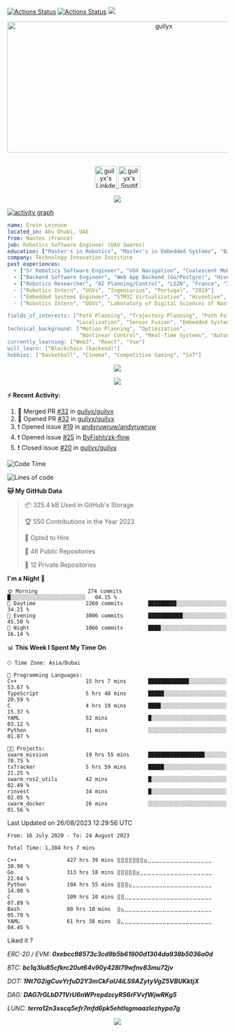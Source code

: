 [![Actions Status](https://github.com/guilyx/guilyx/workflows/wakatime-stats/badge.svg)](https://github.com/guilyx/guilyx/actions)
[![Actions Status](https://github.com/guilyx/guilyx/workflows/update-gh-activity/badge.svg)](https://github.com/guilyx/guilyx/actions)
![](https://visitor-badge.glitch.me/badge?page_id=guilyx.guilyx)

<!-- <p align="center">
<img alt="loficity" width="600px" src="https://github.com/HyunCafe/HyunCafe/raw/main/assests/loficity.gif"</img>
</p> -->

<p align="center">
  <img src="https://socialify.git.ci/guilyx/guilyx/image?font=Source%20Code%20Pro&forks=1&issues=1&language=1&name=1&owner=1&pattern=Plus&pulls=1&stargazers=1&theme=Dark" alt="guilyx" width="700" height="300" />
</p>

<p align="center">
<br/>
<a href="https://www.linkedin.com/in/erwinlejeune-lkn">
  <img alt="guilyx's LinkdeIN" width="50px" src="https://user-images.githubusercontent.com/43545812/144035037-0f415fc7-9f96-4517-a370-ccc6e78a714b.png" />
</a>
<a href="https://open.spotify.com/user/11147618695?si=zZFn6uAGRLyoU02lsG50GA">
  <img alt="guilyx's Spotify" width="50px" src="https://user-images.githubusercontent.com/43545812/144035120-1ad5169b-91c7-4078-bef9-6a82c733f373.png" />
</a>
<br>
</p>

<p align="center">
  <img alig src="https://github-profile-trophy.vercel.app/?username=guilyx&theme=onedark&column=-1" />
</p>

[![activity graph](https://github-readme-activity-graph.vercel.app/graph?username=guilyx&theme=github-dark-dimmed&custom_title=Guilyx%20Activity%20Graph&hide_border=true)](https://github.com/ashutosh00710/github-readme-activity-graph)

```yaml
name: Erwin Lejeune
located_in: Abu Dhabi, UAE
from: Nantes (France)
job: Robotics Software Engineer (UAV Swarms)
education: ["Master's in Robotics", "Master's in Embedded Systems", "Bachelor's in Electronics"]
company: Technology Innovation Institute
past experiences: 
  - ["Sr Robotics Software Engineer", "UGV Navigation", "Coalescent Mobile Robotics", "Denmark", "2021-2022"]
  - ["Backend Software Engineer", "Web App Backend (Go/Postgre)", "Hiventive", "Fully Remote", "2020-2021"]
  - ["Robotics Researcher", "AI Planning/Control", "LS2N", "France", "2019-2021]
  - ["Robotics Intern", "UGVs", "Ingeniarius", "Portugal", "2019"]
  - ["Embedded Systems Engineer", "STM32 Virtualization", "Hiventive", "France", "2018-2019"]
  - ["Robotics Intern", "UGVs", "Laboratory of Digital Sciences of Nantes (LS2N)", "France", "2019"]

fields_of_interests: ["Path Planning", "Trajectory Planning", "Path Following", "Behaviour Planning", 
                      "Localization", "Sensor Fusion", "Embedded Systems"]
technical_background: ["Motion Planning", "Optimization", 
                       "Nonlinear Control", "Real-Time Systems", "Automated Planning"]
currently_learning: ["Web3", "React", "Vue"]
will_learn: ["Blockchain (backend)"]
hobbies: ["Basketball", "Cinema", "Competitive Gaming", "IoT"]
```

<p align="center">
  <img src="https://spotify-github-profile.vercel.app/api/view?uid=11147618695&cover_image=true&theme=novatorem&show_offline=true&background_color=121212&interchange=false&bar_color=53b14f&bar_color_cover=false">
</p>

<p align="center">
  <img src="https://spotify-recently-played-readme.vercel.app/api?user=11147618695&count=5">
</p>


**:zap: Recent Activity:**

<!--START_SECTION:activity-->
1. 🎉 Merged PR [#32](https://github.com/guilyx/guilyx/pull/32) in [guilyx/guilyx](https://github.com/guilyx/guilyx)
2. 💪 Opened PR [#32](https://github.com/guilyx/guilyx/pull/32) in [guilyx/guilyx](https://github.com/guilyx/guilyx)
3. ❗ Opened issue [#19](https://github.com/andyruwruw/andyruwruw/issues/19) in [andyruwruw/andyruwruw](https://github.com/andyruwruw/andyruwruw)
4. ❗ Opened issue [#25](https://github.com/ByFishh/zk-flow/issues/25) in [ByFishh/zk-flow](https://github.com/ByFishh/zk-flow)
5. ❗️ Closed issue [#20](https://github.com/guilyx/guilyx/issues/20) in [guilyx/guilyx](https://github.com/guilyx/guilyx)
<!--END_SECTION:activity-->

<!--START_SECTION:waka-->
![Code Time](http://img.shields.io/badge/Code%20Time-1%2C384%20hrs%207%20mins-blue)

![Lines of code](https://img.shields.io/badge/From%20Hello%20World%20I%27ve%20Written-74.2%20million%20lines%20of%20code-blue)

**🐱 My GitHub Data** 

> 📦 325.4 kB Used in GitHub's Storage 
 > 
> 🏆 550 Contributions in the Year 2023
 > 
> 💼 Opted to Hire
 > 
> 📜 46 Public Repositories 
 > 
> 🔑 12 Private Repositories 
 > 
**I'm a Night 🦉** 

```text
🌞 Morning                274 commits         █░░░░░░░░░░░░░░░░░░░░░░░░   04.15 % 
🌆 Daytime                2260 commits        █████████░░░░░░░░░░░░░░░░   34.21 % 
🌃 Evening                3006 commits        ███████████░░░░░░░░░░░░░░   45.50 % 
🌙 Night                  1066 commits        ████░░░░░░░░░░░░░░░░░░░░░   16.14 % 
```


📊 **This Week I Spent My Time On** 

```text
🕑︎ Time Zone: Asia/Dubai

💬 Programming Languages: 
C++                      15 hrs 7 mins       █████████████░░░░░░░░░░░░   53.67 % 
TypeScript               5 hrs 48 mins       █████░░░░░░░░░░░░░░░░░░░░   20.59 % 
C                        4 hrs 19 mins       ████░░░░░░░░░░░░░░░░░░░░░   15.37 % 
YAML                     52 mins             █░░░░░░░░░░░░░░░░░░░░░░░░   03.12 % 
Python                   31 mins             ░░░░░░░░░░░░░░░░░░░░░░░░░   01.87 % 

🐱‍💻 Projects: 
swarm_mission            19 hrs 55 mins      ██████████████████░░░░░░░   70.75 % 
txTracker                5 hrs 59 mins       █████░░░░░░░░░░░░░░░░░░░░   21.25 % 
swarm_ros2_utils         42 mins             █░░░░░░░░░░░░░░░░░░░░░░░░   02.49 % 
rinvest                  34 mins             █░░░░░░░░░░░░░░░░░░░░░░░░   02.05 % 
swarm_docker             26 mins             ░░░░░░░░░░░░░░░░░░░░░░░░░   01.56 % 
```


 Last Updated on 26/08/2023 12:29:56 UTC
<!--END_SECTION:waka-->

<!--START_SECTION:waka-simple-->

```text
From: 16 July 2020 - To: 24 August 2023

Total Time: 1,384 hrs 7 mins

C++                427 hrs 39 mins ⣿⣿⣿⣿⣿⣿⣿⣶⣀⣀⣀⣀⣀⣀⣀⣀⣀⣀⣀⣀⣀⣀⣀⣀⣀   30.90 %
Go                 313 hrs 18 mins ⣿⣿⣿⣿⣿⣶⣀⣀⣀⣀⣀⣀⣀⣀⣀⣀⣀⣀⣀⣀⣀⣀⣀⣀⣀   22.64 %
Python             194 hrs 55 mins ⣿⣿⣿⣦⣀⣀⣀⣀⣀⣀⣀⣀⣀⣀⣀⣀⣀⣀⣀⣀⣀⣀⣀⣀⣀   14.08 %
C                  109 hrs 10 mins ⣿⣿⣀⣀⣀⣀⣀⣀⣀⣀⣀⣀⣀⣀⣀⣀⣀⣀⣀⣀⣀⣀⣀⣀⣀   07.89 %
Bash               80 hrs 10 mins  ⣿⣦⣀⣀⣀⣀⣀⣀⣀⣀⣀⣀⣀⣀⣀⣀⣀⣀⣀⣀⣀⣀⣀⣀⣀   05.79 %
YAML               61 hrs 38 mins  ⣿⣄⣀⣀⣀⣀⣀⣀⣀⣀⣀⣀⣀⣀⣀⣀⣀⣀⣀⣀⣀⣀⣀⣀⣀   04.45 %
```

<!--END_SECTION:waka-simple-->

Liked it ?

*ERC-20 / EVM: **0xebcc98573c3cd9b5b61900d1304da938b5036a0d***

*BTC: **bc1q3lu85cfkrc20ut64v90y428l79wfnv83mu72jv***

*DOT: **1Nt7G2igCuvYrfuD2Y3mCkFaU4iLS9AZytyVgZ5VBUKktjX***

*DAG: **DAG7rGLbD71VrU6nWPrepdzcyRS6rFVvfWjwRKg5***

*LUNC: **terra12n3xscq5efr7mfd6pk5ehtlsgmaazlezhypa7g***

<p align="center">
  <img src="https://capsule-render.vercel.app/api?type=waving&color=gradient&height=60&section=footer"/>
</p>
